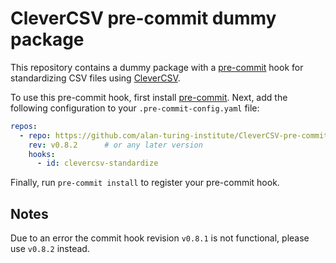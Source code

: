 # CleverCSV pre-commit dummy package

This repository contains a dummy package with a 
[pre-commit](https://pre-commit.com) hook for standardizing CSV files using 
[CleverCSV](https://www.github.com/alan-turing-institute/CleverCSV). 

To use this pre-commit hook, first install 
[pre-commit](https://pre-commit.com/#install). Next, add the following 
configuration to your ``.pre-commit-config.yaml`` file:

```yaml
repos:
  - repo: https://github.com/alan-turing-institute/CleverCSV-pre-commit
    rev: v0.8.2      # or any later version
    hooks:
      - id: clevercsv-standardize
```

Finally, run ``pre-commit install`` to register your pre-commit hook.

## Notes

Due to an error the commit hook revision `v0.8.1` is not functional, please 
use `v0.8.2` instead.
